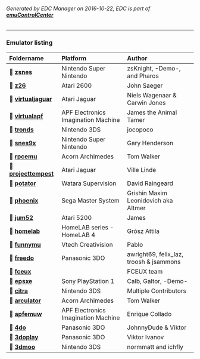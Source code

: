 ###### Generated by EDC Manager on 2016-10-22, EDC is part of [**emuControlCenter**](https://github.com/PhoenixInteractiveNL/emuControlCenter/wiki)
***
### Emulator listing

| Foldername | Platform      | Author     |
|:-----------|:--------------|:-----------|
| :file_folder: [**zsnes**](https://github.com/PhoenixInteractiveNL/edc-masterhook/tree/master/downloadhooks/zsnes#menu) | Nintendo Super Nintendo | zsKnight, -Demo-, and Pharos |
| :file_folder: [**z26**](https://github.com/PhoenixInteractiveNL/edc-masterhook/tree/master/downloadhooks/z26#menu) | Atari 2600 | John Saeger |
| :file_folder: [**virtualjaguar**](https://github.com/PhoenixInteractiveNL/edc-masterhook/tree/master/downloadhooks/virtualjaguar#menu) | Atari Jaguar | Niels Wagenaar & Carwin Jones |
| :file_folder: [**virtualapf**](https://github.com/PhoenixInteractiveNL/edc-masterhook/tree/master/downloadhooks/virtualapf#menu) | APF Electronics Imagination Machine | James the Animal Tamer |
| :file_folder: [**tronds**](https://github.com/PhoenixInteractiveNL/edc-masterhook/tree/master/downloadhooks/tronds#menu) | Nintendo 3DS | jocopoco |
| :file_folder: [**snes9x**](https://github.com/PhoenixInteractiveNL/edc-masterhook/tree/master/downloadhooks/snes9x#menu) | Nintendo Super Nintendo | Gary Henderson |
| :file_folder: [**rpcemu**](https://github.com/PhoenixInteractiveNL/edc-masterhook/tree/master/downloadhooks/rpcemu#menu) | Acorn Archimedes | Tom Walker |
| :file_folder: [**projecttempest**](https://github.com/PhoenixInteractiveNL/edc-masterhook/tree/master/downloadhooks/projecttempest#menu) | Atari Jaguar | Ville Linde |
| :file_folder: [**potator**](https://github.com/PhoenixInteractiveNL/edc-masterhook/tree/master/downloadhooks/potator#menu) | Watara Supervision | David Raingeard |
| :file_folder: [**phoenix**](https://github.com/PhoenixInteractiveNL/edc-masterhook/tree/master/downloadhooks/phoenix#menu) | Sega Master System | Grishin Maxim Leonidovich aka Altmer |
| :file_folder: [**jum52**](https://github.com/PhoenixInteractiveNL/edc-masterhook/tree/master/downloadhooks/jum52#menu) | Atari 5200 | James |
| :file_folder: [**homelab**](https://github.com/PhoenixInteractiveNL/edc-masterhook/tree/master/downloadhooks/homelab#menu) | HomeLAB series - HomeLAB 4 | Grósz Attila |
| :file_folder: [**funnymu**](https://github.com/PhoenixInteractiveNL/edc-masterhook/tree/master/downloadhooks/funnymu#menu) | Vtech Creativision | Pablo |
| :file_folder: [**freedo**](https://github.com/PhoenixInteractiveNL/edc-masterhook/tree/master/downloadhooks/freedo#menu) | Panasonic 3DO | awright69, felix_laz, troosh & jsammons |
| :file_folder: [**fceux**](https://github.com/PhoenixInteractiveNL/edc-masterhook/tree/master/downloadhooks/fceux#menu) |  | FCEUX team |
| :file_folder: [**epsxe**](https://github.com/PhoenixInteractiveNL/edc-masterhook/tree/master/downloadhooks/epsxe#menu) | Sony PlayStation 1 | Calb, Galtor, -Demo- |
| :file_folder: [**citra**](https://github.com/PhoenixInteractiveNL/edc-masterhook/tree/master/downloadhooks/citra#menu) | Nintendo 3DS | Multiple Contributors |
| :file_folder: [**arculator**](https://github.com/PhoenixInteractiveNL/edc-masterhook/tree/master/downloadhooks/arculator#menu) | Acorn Archimedes | Tom Walker |
| :file_folder: [**apfemuw**](https://github.com/PhoenixInteractiveNL/edc-masterhook/tree/master/downloadhooks/apfemuw#menu) | APF Electronics Imagination Machine | Enrique Collado |
| :file_folder: [**4do**](https://github.com/PhoenixInteractiveNL/edc-masterhook/tree/master/downloadhooks/4do#menu) | Panasonic 3DO | JohnnyDude & Viktor |
| :file_folder: [**3doplay**](https://github.com/PhoenixInteractiveNL/edc-masterhook/tree/master/downloadhooks/3doplay#menu) | Panasonic 3DO | Viktor Ivanov |
| :file_folder: [**3dmoo**](https://github.com/PhoenixInteractiveNL/edc-masterhook/tree/master/downloadhooks/3dmoo#menu) | Nintendo 3DS | normmatt and ichfly |
